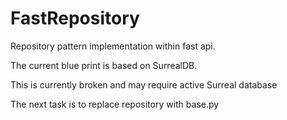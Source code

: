# FastRepository
Repository pattern implementation within fast api.


The current blue print is based on SurrealDB.

This is currently broken and may require active Surreal database

The next task is to replace repository with base.py